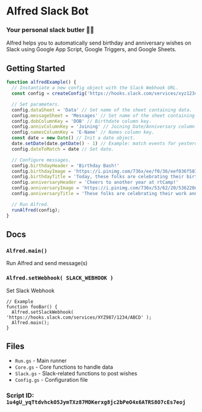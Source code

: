 # Alfred Slack Bot
### Your personal slack butler 🤵‍♂️ 
Alfred helps you to automatically send birthday and anniversary wishes on Slack using Google App Script, Google Triggers, and Google Sheets.

## Getting Started
```js
function alfredExample() {
  // Instantiate a new config object with the Slack Webhook URL.
  const config = createConfig('https://hooks.slack.com/services/xyz123456789/abcdef/123xyz')

  // Set parameters.
  config.dataSheet = 'Data' // Set name of the sheet containing data.
  config.messageSheet = 'Messages' // Set name of the sheet containing messages.
  config.dobColumnKey = 'DOB' // Birthdate column key.
  config.annivColumnKey = 'Joining' // Joining Date/Anniversary column key.
  config.namesColumnKey = 'E-Name' // Names column key.
  const date = new Date() // Init a date object.
  date.setDate(date.getDate() - 1) // Example: match events for yesterday.
  config.dateToMatch = date // Set date.

  // Configure messages.
  config.birthdayHeader = 'Birthday Bash!'
  config.birthdayImage = 'https://i.pinimg.com/736x/ee/f0/36/eef036f583e91a438896a377716ea85e.jpg'
  config.birthdayTitle = 'Today, these folks are celebrating their birthdays :birthday::'
  config.anniversaryHeader = 'Cheers to another year at rtCamp!'
  config.anniversaryImage = 'https://i.pinimg.com/736x/53/62/20/536220dd51e9c770b986ba364c13cf27.jpg'
  config.anniversaryTitle = 'These folks are celebrating their work anniversary today :partying_face::'

  // Run Alfred.
  runAlfred(config);
}
```
## Docs
### `Alfred.main()`
Run Alfred and send message(s)

### `Alfred.setWebhook( SLACK_WEBHOOK )`
Set Slack Webhook
```
// Example
function fooBar() {
  Alfred.setSlackWebhook( 'https://hooks.slack.com/services/XYZ987/1234/ABCD' );
  Alfred.main();
}
```

## Files
- `Run.gs` - Main runner
- `Core.gs` - Core functions to handle data
- `Slack.gs` - Slack-related functions to post wishes
- `Config.gs` - Configuration file

### Script ID: `1u4gU_yqTtdvhckO5JymTXz87MDKerxg8jc2bPeO4x6ATRS8O7cEs7eoj`
